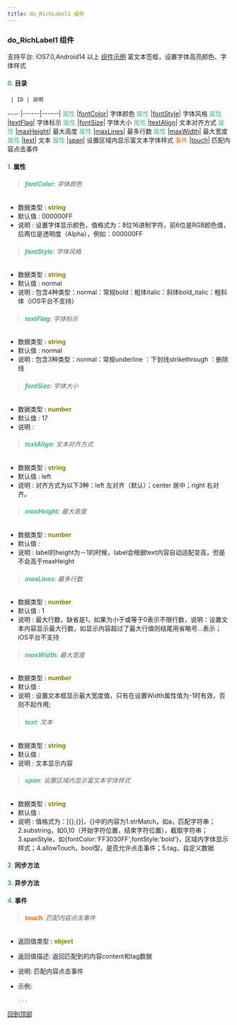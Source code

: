 ```yaml
---
title: do_RichLabel1 组件
---
```


### do_RichLabel1 组件

 支持平台: iOS7.0,Android14 以上
 [组件示例](https://github.com/do-api/docs-example/tree/master/source/view/do_RichLabel1)
 富文本签框，设置字体高亮颜色、字体样式

#### <font color ='#40A977'>**0.**</font> 目录

     | ID | 说明
---- |------|------|
<font color ='#42b983'>属性</font>  |[fontColor](#fontColor)| 字体颜色
<font color ='#42b983'>属性</font>  |[fontStyle](#fontStyle)| 字体风格
<font color ='#42b983'>属性</font>  |[textFlag](#textFlag)| 字体标示
<font color ='#42b983'>属性</font>  |[fontSize](#fontSize)| 字体大小
<font color ='#42b983'>属性</font>  |[textAlign](#textAlign)| 文本对齐方式
<font color ='#42b983'>属性</font>  |[maxHeight](#maxHeight)| 最大高度
<font color ='#42b983'>属性</font>  |[maxLines](#maxLines)| 最多行数
<font color ='#42b983'>属性</font>  |[maxWidth](#maxWidth)| 最大宽度
<font color ='#42b983'>属性</font>  |[text](#text)| 文本
<font color ='#42b983'>属性</font>  |[span](#span)| 设置区域内显示富文本字体样式
<font color ='#e96900'>事件</font>  |[touch](#touch)| 匹配内容点击事件

#### <font color ='#40A977'>**1.**</font> 属性

>###### <span id=fontColor><font color ='#42b983'>**fontColor**</font></span>: 字体颜色

- 数据类型 : <font color ='#808000'>**string**</font>
- 默认值 : 000000FF
- 说明 : 设置字体显示颜色，值格式为：8位16进制字符，前6位是RGB颜色值，后两位是透明度（Alpha），例如：000000FF

>###### <span id=fontStyle><font color ='#42b983'>**fontStyle**</font></span>: 字体风格

- 数据类型 : <font color ='#808000'>**string**</font>
- 默认值 : normal
- 说明 : 包含4种类型：normal：常规bold：粗体italic：斜体bold_italic：粗斜体（iOS平台不支持）

>###### <span id=textFlag><font color ='#42b983'>**textFlag**</font></span>: 字体标示

- 数据类型 : <font color ='#808000'>**string**</font>
- 默认值 : normal
- 说明 : 包含3种类型：normal：常规underline ：下划线strikethrough ：删除线

>###### <span id=fontSize><font color ='#42b983'>**fontSize**</font></span>: 字体大小

- 数据类型 : <font color ='#808000'>**number**</font>
- 默认值 : 17
- 说明 : 

>###### <span id=textAlign><font color ='#42b983'>**textAlign**</font></span>: 文本对齐方式

- 数据类型 : <font color ='#808000'>**string**</font>
- 默认值 : left
- 说明 : 对齐方式为以下3种：left 左对齐（默认）；center 居中；right 右对齐。

>###### <span id=maxHeight><font color ='#42b983'>**maxHeight**</font></span>: 最大高度

- 数据类型 : <font color ='#808000'>**number**</font>
- 默认值 : 
- 说明 : label的height为－1的时候，label会根据text内容自动适配变高，但是不会高于maxHeight

>###### <span id=maxLines><font color ='#42b983'>**maxLines**</font></span>: 最多行数

- 数据类型 : <font color ='#808000'>**number**</font>
- 默认值 : 1
- 说明 : 最大行数，缺省是1，如果为小于或等于0表示不限行数，说明：设置文本内容显示最大行数，如显示内容超过了最大行值则结尾用省略号...表示；iOS平台不支持

>###### <span id=maxWidth><font color ='#42b983'>**maxWidth**</font></span>: 最大宽度

- 数据类型 : <font color ='#808000'>**number**</font>
- 默认值 : 
- 说明 : 设置文本框显示最大宽度值，只有在设置Width属性值为-1时有效，否则不起作用;

>###### <span id=text><font color ='#42b983'>**text**</font></span>: 文本

- 数据类型 : <font color ='#808000'>**string**</font>
- 默认值 : 
- 说明 : 文本显示内容

>###### <span id=span><font color ='#42b983'>**span**</font></span>: 设置区域内显示富文本字体样式

- 数据类型 : <font color ='#808000'>**string**</font>
- 默认值 : 
- 说明 : 值格式为：[{},{}]，{}中的内容为1.strMatch，如a，匹配字符串；2.substring，如0,10（开始字符位置，结束字符位置），截取字符串；3.spanStyle，如{fontColor:'FF3030FF',fontStyle:'bold'}，区域内字体显示样式；4.allowTouch，bool型，是否允许点击事件；5.tag，自定义数据

#### <font color ='#40A977'>**2.**</font> 同步方法

#### <font color ='#40A977'>**3.**</font> 异步方法


#### <font color ='#40A977'>**4.**</font> 事件

>###### <span id=touch><font color ='#e96900'>**touch**</font></span>: 匹配内容点击事件

- 返回值类型 : <font color ='#808000'>**object**</font>
- 返回值描述: 返回匹配到的内容content和tag数据
- 说明: 匹配内容点击事件
- 示例:

  ```javascript
  ...

  ```

[回到顶部](#top)


